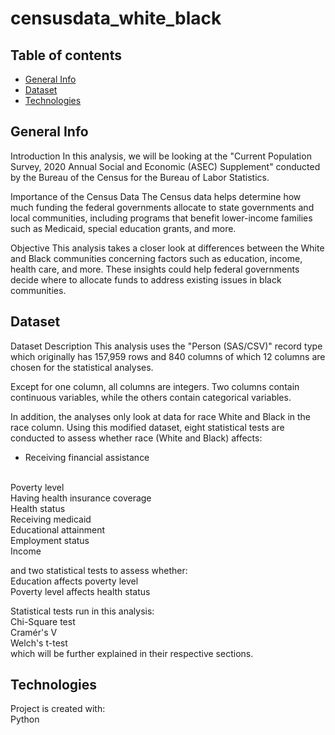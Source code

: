 # censusdata_white_black

## Table of contents

* [General Info](#general-info)
* [Dataset](#dataset)
* [Technologies](#technologies)

## General Info

Introduction
In this analysis, we will be looking at the "Current Population Survey, 2020 Annual Social and Economic (ASEC) Supplement" conducted by the Bureau of the Census for the Bureau of Labor Statistics.

Importance of the Census Data
The Census data helps determine how much funding the federal governments allocate to state governments and local communities, including programs that benefit lower-income families such as Medicaid, special education grants, and more.

Objective
This analysis takes a closer look at differences between the White and Black communities concerning factors such as education, income, health care, and more. These insights could help federal governments decide where to allocate funds to address existing issues in black communities.

## Dataset

Dataset Description
This analysis uses the "Person (SAS/CSV)" record type which originally has 157,959 rows and 840 columns of which 12 columns are chosen for the statistical analyses.

Except for one column, all columns are integers. Two columns contain continuous variables, while the others contain categorical variables.

In addition, the analyses only look at data for race White and Black in the race column. Using this modified dataset, eight statistical tests are conducted to assess whether race (White and Black) affects:

<ul><li>Receiving financial assistance</li></ul><br>
Poverty level<br>
Having health insurance coverage<br>
Health status<br>
Receiving medicaid<br>
Educational attainment<br>
Employment status<br>
Income

and two statistical tests to assess whether:<br>
Education affects poverty level<br>
Poverty level affects health status

Statistical tests run in this analysis:<br>
Chi-Square test<br>
Cramér's V<br>
Welch's t-test<br>
which will be further explained in their respective sections.

## Technologies

Project is created with:<br>
Python

